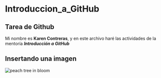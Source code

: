 # Introduccion_a_GitHub

 ## Tarea de Github
Mi nombre es **Karen Contreras**, y en este archivo haré las actividades de la mentoría **_Introducción a GitHub_**

## Insertando una imagen

![peach tree in bloom](img/peach-tree-in-bloom-in-memory-of-mauve-1888.jpg)